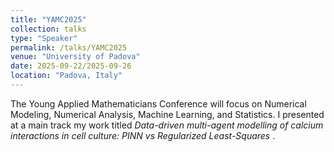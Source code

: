 ```yaml
---
title: "YAMC2025"
collection: talks
type: "Speaker"
permalink: /talks/YAMC2025
venue: "University of Padova"
date: 2025-09-22/2025-09-26
location: "Padova, Italy"
---
```

The Young Applied Mathematicians Conference will focus on Numerical Modeling, Numerical Analysis, Machine Learning, and Statistics. I presented at a main track my work titled <em> Data-driven multi-agent modelling of calcium interactions in cell culture: PINN vs Regularized Least-Squares</em> .
